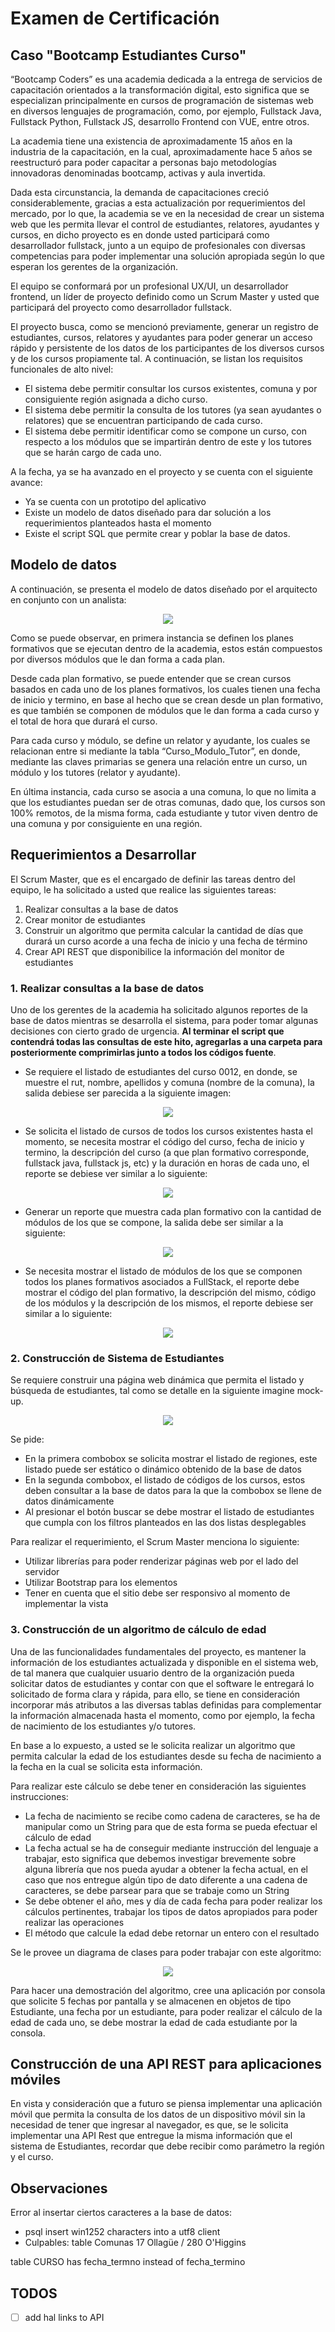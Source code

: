 # Examen de Certificación

## Caso "Bootcamp Estudiantes Curso"

“Bootcamp Coders” es una academia dedicada a la entrega de servicios de capacitación orientados a la transformación digital, esto significa que se especializan principalmente en cursos de programación de sistemas web en diversos lenguajes de programación, como, por ejemplo, Fullstack Java, Fullstack Python, Fullstack JS, desarrollo Frontend con VUE, entre otros.

La academia tiene una existencia de aproximadamente 15 años en la industria de la capacitación, en la cual, aproximadamente hace 5 años se reestructuró para poder capacitar a personas bajo metodologías innovadoras denominadas bootcamp, activas y aula invertida.

Dada esta circunstancia, la demanda de capacitaciones creció considerablemente, gracias a esta actualización por requerimientos del mercado, por lo que, la academia se ve en la necesidad de crear un sistema web que les permita llevar el control de estudiantes, relatores, ayudantes y cursos, en dicho proyecto es en donde usted participará como desarrollador fullstack, junto a un equipo de profesionales con diversas competencias para poder implementar una solución apropiada según lo que esperan los gerentes de la organización.

El equipo se conformará por un profesional UX/UI, un desarrollador frontend, un líder de proyecto definido como un Scrum Master y usted que participará del proyecto como desarrollador fullstack.

El proyecto busca, como se mencionó previamente, generar un registro de estudiantes, cursos, relatores y ayudantes para poder generar un acceso rápido y persistente de los datos de los participantes de los diversos cursos y de los cursos propiamente tal. A continuación, se listan los requisitos funcionales de alto nivel:

-  El sistema debe permitir consultar los cursos existentes, comuna y por consiguiente región asignada a dicho curso.
-  El sistema debe permitir la consulta de los tutores (ya sean ayudantes o relatores) que se encuentran participando de cada curso.
-  El sistema debe permitir identificar como se compone un curso, con respecto a los módulos que se impartirán dentro de este y los tutores que se harán cargo de cada uno.

A la fecha, ya se ha avanzado en el proyecto y se cuenta con el siguiente avance:

-  Ya se cuenta con un prototipo del aplicativo
-  Existe un modelo de datos diseñado para dar solución a los requerimientos planteados hasta el momento
-  Existe el script SQL que permite crear y poblar la base de datos.

## Modelo de datos

A continuación, se presenta el modelo de datos diseñado por el arquitecto en conjunto con un analista:

<p align="center">
   <img src="../assets/images/datamodel.png">
</p>

Como se puede observar, en primera instancia se definen los planes formativos que se ejecutan dentro de la academia, estos están compuestos por diversos módulos que le dan forma a cada plan.

Desde cada plan formativo, se puede entender que se crean cursos basados en cada uno de los planes formativos, los cuales tienen una fecha de inicio y termino, en base al hecho que se crean desde un plan formativo, es que también se componen de módulos que le dan forma a cada curso y el total de hora que durará el curso.

Para cada curso y módulo, se define un relator y ayudante, los cuales se relacionan entre si mediante la tabla “Curso_Modulo_Tutor”, en donde, mediante las claves primarias se genera una relación entre un curso, un módulo y los tutores (relator y ayudante).

En última instancia, cada curso se asocia a una comuna, lo que no limita a que los estudiantes puedan ser de otras comunas, dado que, los cursos son 100% remotos, de la misma forma, cada estudiante y tutor viven dentro de una comuna y por consiguiente en una región.

## Requerimientos a Desarrollar

El Scrum Master, que es el encargado de definir las tareas dentro del equipo, le ha solicitado a usted que realice las siguientes tareas:

1. Realizar consultas a la base de datos
2. Crear monitor de estudiantes
3. Construir un algoritmo que permita calcular la cantidad de días que durará un curso acorde a una fecha de inicio y una fecha de término
4. Crear API REST que disponibilice la información del monitor de estudiantes

### 1. Realizar consultas a la base de datos

Uno de los gerentes de la academia ha solicitado algunos reportes de la base de datos mientras se desarrolla el sistema, para poder tomar algunas decisiones con cierto grado de urgencia. **Al terminar el script que contendrá todas las consultas de este hito, agregarlas a una carpeta para posteriormente comprimirlas junto a todos los códigos fuente**.

-  Se requiere el listado de estudiantes del curso 0012, en donde, se muestre el rut, nombre, apellidos y comuna (nombre de la comuna), la salida debiese ser parecida a la siguiente imagen:

<p align="center">
   <img src="../assets/images/example01.png">
</p>

-  Se solicita el listado de cursos de todos los cursos existentes hasta el momento, se necesita mostrar el código del curso, fecha de inicio y termino, la descripción del curso (a que plan formativo corresponde, fullstack java, fullstack js, etc) y la duración en horas de cada uno, el reporte se debiese ver similar a lo siguiente:

<p align="center">
   <img src="../assets/images/example02.png">
</p>

-  Generar un reporte que muestra cada plan formativo con la cantidad de módulos de los que se compone, la salida debe ser similar a la siguiente:

<p align="center">
   <img src="../assets/images/example03.png">
</p>

-  Se necesita mostrar el listado de módulos de los que se componen todos los planes formativos asociados a FullStack, el reporte debe mostrar el código del plan formativo, la descripción del mismo, código de los módulos y la descripción de los mismos, el reporte debiese ser similar a lo siguiente:

<p align="center">
   <img src="../assets/images/example04.png">
</p>

### 2. Construcción de Sistema de Estudiantes

Se requiere construir una página web dinámica que permita el listado y búsqueda de estudiantes, tal como se detalle en la siguiente imagine mock-up.

<p align="center">
   <img src="../assets/images/example05.png">
</p>

Se pide:

-  En la primera combobox se solicita mostrar el listado de regiones, este listado puede ser estático o dinámico obtenido de la base de datos
-  En la segunda combobox, el listado de códigos de los cursos, estos deben consultar a la base de datos para la que la combobox se llene de datos dinámicamente
-  Al presionar el botón buscar se debe mostrar el listado de estudiantes que cumpla con los filtros planteados en las dos listas desplegables

Para realizar el requerimiento, el Scrum Master menciona lo siguiente:

-  Utilizar librerías para poder renderizar páginas web por el lado del servidor
-  Utilizar Bootstrap para los elementos
-  Tener en cuenta que el sitio debe ser responsivo al momento de implementar la vista

### 3. Construcción de un algoritmo de cálculo de edad

Una de las funcionalidades fundamentales del proyecto, es mantener la información de los estudiantes actualizada y disponible en el sistema web, de tal manera que cualquier usuario dentro de la organización pueda solicitar datos de estudiantes y contar con que el software le entregará lo solicitado de forma clara y rápida, para ello, se tiene en consideración incorporar más atributos a las diversas tablas definidas para complementar la información almacenada hasta el momento, como por ejemplo, la fecha de nacimiento de los estudiantes y/o tutores.

En base a lo expuesto, a usted se le solicita realizar un algoritmo que permita calcular la edad de los estudiantes desde su fecha de nacimiento a la fecha en la cual se solicita esta información.

Para realizar este cálculo se debe tener en consideración las siguientes instrucciones:

-  La fecha de nacimiento se recibe como cadena de caracteres, se ha de manipular como un String para que de esta forma se pueda efectuar el cálculo de edad
-  La fecha actual se ha de conseguir mediante instrucción del lenguaje a trabajar, esto significa que debemos investigar brevemente sobre alguna librería que nos pueda ayudar a obtener la fecha actual, en el caso que nos entregue algún tipo de dato diferente a una cadena de caracteres, se debe parsear para que se trabaje como un String
-  Se debe obtener el año, mes y día de cada fecha para poder realizar los cálculos pertinentes, trabajar los tipos de datos apropiados para poder realizar las operaciones
-  El método que calcule la edad debe retornar un entero con el resultado

Se le provee un diagrama de clases para poder trabajar con este algoritmo:

<p align="center">
   <img src="../assets/images/example06.png">
</p>

Para hacer una demostración del algoritmo, cree una aplicación por consola que solicite 5 fechas por pantalla y se almacenen en objetos de tipo Estudiante, una fecha por un estudiante, para poder realizar el cálculo de la edad de cada uno, se debe mostrar la edad de cada estudiante por la consola.

## Construcción de una API REST para aplicaciones móviles

En vista y consideración que a futuro se piensa implementar una aplicación móvil que permita la consulta de los datos de un dispositivo móvil sin la necesidad de tener que ingresar al navegador, es que, se le solicita implementar una API Rest que entregue la misma información que el sistema de Estudiantes, recordar que debe recibir como parámetro la región y el curso.

## Observaciones

Error al insertar ciertos caracteres a la base de datos:

-  psql insert win1252 characters into a utf8 client
-  Culpables: table Comunas 17 Ollagüe / 280 O'Higgins

table CURSO has fecha_termno instead of fecha_termino

## TODOS

-  [ ] add hal links to API
